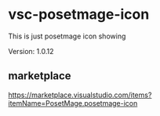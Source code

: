 # vsc-posetmage-icon 

This is just posetmage icon showing

Version: 1.0.12

## marketplace
https://marketplace.visualstudio.com/items?itemName=PosetMage.posetmage-icon